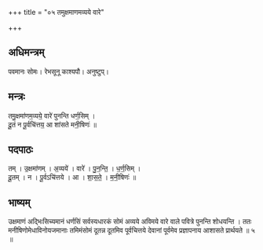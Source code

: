 +++
title = "०५ तमुक्षमाणमव्यये वारे"

+++
## अधिमन्त्रम्
पवमानः सोमः। रेभसूनू काश्यपौ। अनुष्टुप्।

## मन्त्रः
तमु॒क्षमा॑णम॒व्यये॒ वारे॑ पुनन्ति धर्ण॒सिम् ।  
दू॒तं न पू॒र्वचि॑त्तय॒ आ शा॑सते मनी॒षिणः॑ ॥

## पदपाठः
तम् । उ॒क्षमा॑णम् । अ॒व्यये॑ । वारे॑ । पु॒न॒न्ति॒ । ध॒र्ण॒सिम् ।  
दू॒तम् । न । पू॒र्वऽचि॑त्तये । आ । शा॒स॒ते॒ । म॒नी॒षिणः॑ ॥

## भाष्यम्
उक्षमाणं अद्भिःसिच्यमानं धर्णसिं सर्वस्यधारकं सोमं अव्यये अविमये वारे वाले पवित्रे पुनन्ति शोधयन्ति । ततः मनीषिणोमेधाविनोयजमानाः तमिमंसोमं दूतन्न दूतमिव पूर्वचित्तये देवानां पूर्वमेव प्रज्ञापनाय आशासते प्रार्थयते ॥ ५ ॥